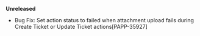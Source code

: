 **Unreleased**

* Bug Fix: Set action status to failed when attachment upload fails during Create Ticket or Update Ticket actions[PAPP-35927]
